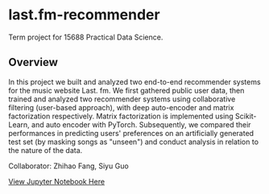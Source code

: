 # last.fm-recommender
Term project for 15688 Practical Data Science.

## Overview
In this project we built and analyzed two end-to-end recommender systems for the music website Last. fm. We first gathered public user data, then trained and analyzed two recommender systems using collaborative filtering (user-based approach), with deep auto-encoder and matrix factorization respectively. Matrix factorization is implemented using Scikit-Learn, and auto encoder with PyTorch. Subsequently, we compared their performances in predicting users' preferences on an artificially generated test set (by masking songs as "unseen") and conduct analysis in relation to the nature of the data.

Collaborator: Zhihao Fang, Siyu Guo

[View Jupyter Notebook Here](https://github.com/v-machine/last.fm-recommender/blob/master/last_fm_recommender.ipynb)
